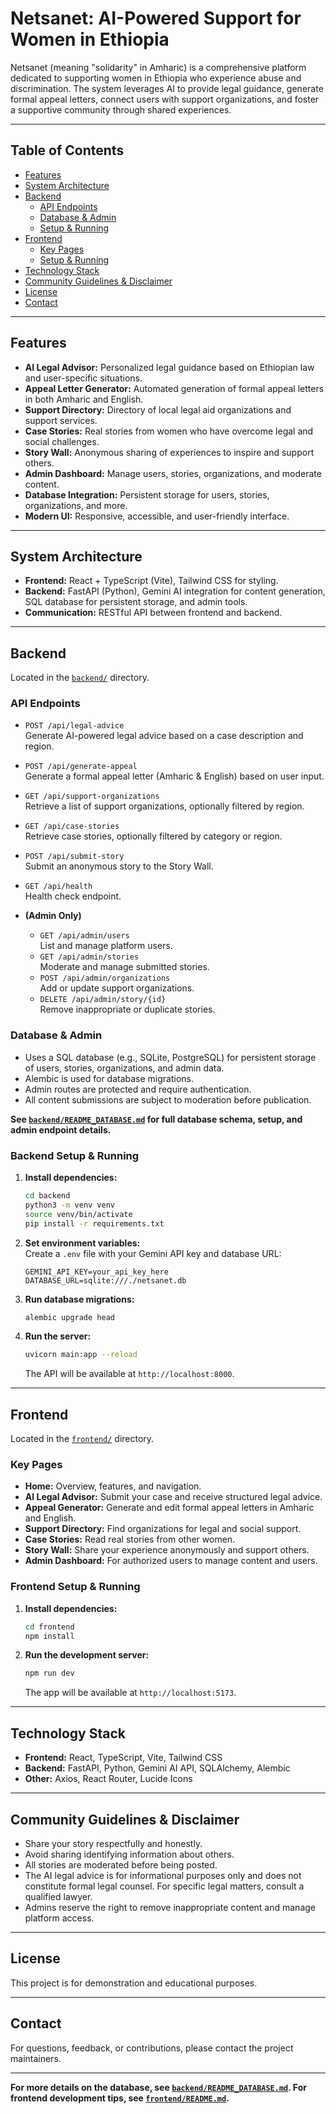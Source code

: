 # Netsanet: AI-Powered Support for Women in Ethiopia

Netsanet (meaning "solidarity" in Amharic) is a comprehensive platform dedicated to supporting women in Ethiopia who experience abuse and discrimination. The system leverages AI to provide legal guidance, generate formal appeal letters, connect users with support organizations, and foster a supportive community through shared experiences.

---

## Table of Contents

- [Features](#features)
- [System Architecture](#system-architecture)
- [Backend](#backend)
  - [API Endpoints](#api-endpoints)
  - [Database & Admin](#database--admin)
  - [Setup & Running](#backend-setup--running)
- [Frontend](#frontend)
  - [Key Pages](#key-pages)
  - [Setup & Running](#frontend-setup--running)
- [Technology Stack](#technology-stack)
- [Community Guidelines & Disclaimer](#community-guidelines--disclaimer)
- [License](#license)
- [Contact](#contact)

---

## Features

- **AI Legal Advisor:** Personalized legal guidance based on Ethiopian law and user-specific situations.
- **Appeal Letter Generator:** Automated generation of formal appeal letters in both Amharic and English.
- **Support Directory:** Directory of local legal aid organizations and support services.
- **Case Stories:** Real stories from women who have overcome legal and social challenges.
- **Story Wall:** Anonymous sharing of experiences to inspire and support others.
- **Admin Dashboard:** Manage users, stories, organizations, and moderate content.
- **Database Integration:** Persistent storage for users, stories, organizations, and more.
- **Modern UI:** Responsive, accessible, and user-friendly interface.

---

## System Architecture

- **Frontend:** React + TypeScript (Vite), Tailwind CSS for styling.
- **Backend:** FastAPI (Python), Gemini AI integration for content generation, SQL database for persistent storage, and admin tools.
- **Communication:** RESTful API between frontend and backend.

---

## Backend

Located in the [`backend/`](backend/) directory.

### API Endpoints

- `POST /api/legal-advice`  
  Generate AI-powered legal advice based on a case description and region.

- `POST /api/generate-appeal`  
  Generate a formal appeal letter (Amharic & English) based on user input.

- `GET /api/support-organizations`  
  Retrieve a list of support organizations, optionally filtered by region.

- `GET /api/case-stories`  
  Retrieve case stories, optionally filtered by category or region.

- `POST /api/submit-story`  
  Submit an anonymous story to the Story Wall.

- `GET /api/health`  
  Health check endpoint.

- **(Admin Only)**  
  - `GET /api/admin/users`  
    List and manage platform users.
  - `GET /api/admin/stories`  
    Moderate and manage submitted stories.
  - `POST /api/admin/organizations`  
    Add or update support organizations.
  - `DELETE /api/admin/story/{id}`  
    Remove inappropriate or duplicate stories.

### Database & Admin

- Uses a SQL database (e.g., SQLite, PostgreSQL) for persistent storage of users, stories, organizations, and admin data.
- Alembic is used for database migrations.
- Admin routes are protected and require authentication.
- All content submissions are subject to moderation before publication.

**See [`backend/README_DATABASE.md`](backend/README_DATABASE.md) for full database schema, setup, and admin endpoint details.**

### Backend Setup & Running

1. **Install dependencies:**
   ```sh
   cd backend
   python3 -m venv venv
   source venv/bin/activate
   pip install -r requirements.txt
   ```

2. **Set environment variables:**  
   Create a `.env` file with your Gemini API key and database URL:
   ```
   GEMINI_API_KEY=your_api_key_here
   DATABASE_URL=sqlite:///./netsanet.db
   ```

3. **Run database migrations:**
   ```sh
   alembic upgrade head
   ```

4. **Run the server:**
   ```sh
   uvicorn main:app --reload
   ```
   The API will be available at `http://localhost:8000`.

---

## Frontend

Located in the [`frontend/`](frontend/) directory.

### Key Pages

- **Home:** Overview, features, and navigation.
- **AI Legal Advisor:** Submit your case and receive structured legal advice.
- **Appeal Generator:** Generate and edit formal appeal letters in Amharic and English.
- **Support Directory:** Find organizations for legal and social support.
- **Case Stories:** Read real stories from other women.
- **Story Wall:** Share your experience anonymously and support others.
- **Admin Dashboard:** For authorized users to manage content and users.

### Frontend Setup & Running

1. **Install dependencies:**
   ```sh
   cd frontend
   npm install
   ```

2. **Run the development server:**
   ```sh
   npm run dev
   ```
   The app will be available at `http://localhost:5173`.

---

## Technology Stack

- **Frontend:** React, TypeScript, Vite, Tailwind CSS
- **Backend:** FastAPI, Python, Gemini AI API, SQLAlchemy, Alembic
- **Other:** Axios, React Router, Lucide Icons

---

## Community Guidelines & Disclaimer

- Share your story respectfully and honestly.
- Avoid sharing identifying information about others.
- All stories are moderated before being posted.
- The AI legal advice is for informational purposes only and does not constitute formal legal counsel. For specific legal matters, consult a qualified lawyer.
- Admins reserve the right to remove inappropriate content and manage platform access.

---

## License

This project is for demonstration and educational purposes.

---

## Contact

For questions, feedback, or contributions, please contact the project maintainers.

---

**For more details on the database, see [`backend/README_DATABASE.md`](backend/README_DATABASE.md). For frontend development tips, see [`frontend/README.md`](frontend/README.md).**